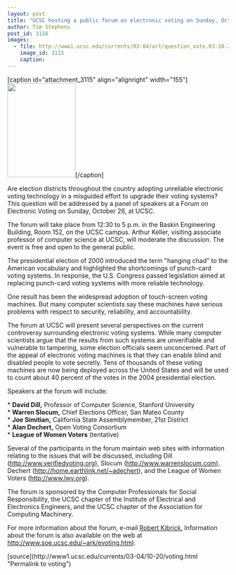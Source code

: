 ```yaml
---
layout: post
title: "UCSC hosting a public forum on electronic voting on Sunday, October 26"
author: Tim Stephens
post_id: 3116
images:
  - file: http://www1.ucsc.edu/currents/03-04/art/question_vote.03-10-20.155.jpg
    image_id: 3115
    caption: 
---
```


[caption id="attachment_3115" align="alignright" width="155"]<a href="http://localhost/mysite/wp-content/uploads/2003/10/question_vote.03-10-20.155.jpg"><img class="size-full wp-image-3115" src="http://localhost/mysite/wp-content/uploads/2003/10/question_vote.03-10-20.155.jpg" alt="" width="155" height="214" /></a>[/caption]
<p>
  Are election districts throughout the country adopting unreliable electronic voting technology in a misguided effort to upgrade their voting systems? This question will be addressed by a panel of speakers at a Forum on Electronic Voting on Sunday, October 26, at UCSC.
</p>
<p>
  The forum will take place from 12:30 to 5 p.m. in the Baskin Engineering Building, Room 152, on the UCSC campus. Arthur Keller, visiting associate professor of computer science at UCSC, will moderate the discussion. The event is free and open to the general public.<br>
</p>
<p>
  The presidential election of 2000 introduced the term "hanging chad" to the American vocabulary and highlighted the shortcomings of punch-card voting systems. In response, the U.S. Congress passed legislation aimed at replacing punch-card voting systems with more reliable technology.
</p>
<p>
  One result has been the widespread adoption of touch-screen voting machines. But many computer scientists say these machines have serious problems with respect to security, reliability, and accountability.<br>
</p>
<p>
  The forum at UCSC will present several perspectives on the current controversy surrounding electronic voting systems. While many computer scientists argue that the results from such systems are unverifiable and vulnerable to tampering, some election officials seem unconcerned. Part of the appeal of electronic voting machines is that they can enable blind and disabled people to vote secretly. Tens of thousands of these voting machines are now being deployed across the United States and will be used to count about 40 percent of the votes in the 2004 presidential election.<br>
</p>
<p>
  Speakers at the forum will include:<br>
</p>
<p>
  * <b>David Dill,</b> Professor of Computer Science, Stanford University<br>
  * <b>Warren Slocum,</b> Chief Elections Officer, San Mateo County<br>
  * <b>Joe Simitian,</b> California State Assemblymember, 21st District<br>
  * <b>Alan Dechert,</b> Open Voting Consortium<br>
  * <b>League of Women Voters</b> (tentative)<br>
</p>
<p>
  Several of the participants in the forum maintain web sites with information relating to the issues that will be discussed, including Dill (<a href="http://www.verifiedvoting.org">http://www.verifiedvoting.org</a>), Slocum (<a href="http://www.warrenslocum.com">http://www.warrenslocum.com</a>), Dechert (<a href="http://home.earthlink.net/%7Eadechert">http://home.earthlink.net/~adechert</a>), and the League of Women Voters (<a href="http://www.lwv.org">http://www.lwv.org</a>).<br>
</p>
<p>
  The forum is sponsored by the Computer Professionals for Social Responsibility, the UCSC chapter of the Institute of Electrical and Electronics Engineers, and the UCSC chapter of the Association for Computing Machinery.<br>
</p>
<p>
  For more information about the forum, e-mail <a href="mailto:kibrick@cruzio.com">Robert Kibrick.</a> Information about the forum is also available on the web at <a href="http://www.soe.ucsc.edu/%7Eark/evoting.html">http://www.soe.ucsc.edu/~ark/evoting.html</a>.<br>
</p>
[source](http://www1.ucsc.edu/currents/03-04/10-20/voting.html "Permalink to voting")
